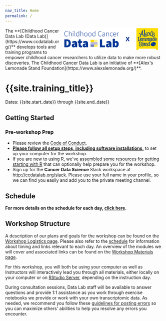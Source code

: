 ```yaml
---
nav_title: Home
permalink: /
---
```



<img style = "padding: 0px 15px; float: right;" img src = "workshop/screenshots/CCDL_2021_Logo-x-ALSF_RGB.png" width = "300">
The **[Childhood Cancer Data Lab (Data Lab)](https://www.ccdatalab.org/)** develops tools and training programs to empower childhood cancer researchers to utilize  data to make more robust discoveries.
The Childhood Cancer Data Lab is an initiative of **[Alex's Lemonade Stand Foundation](https://www.alexslemonade.org/)**.

# {{site.training_title}}

Dates: {{site.start_date}} through {{site.end_date}}

## Getting Started


### Pre-workshop Prep

* Please review the [Code of Conduct](../code-of-conduct.md).
* **[Please follow all setup steps, including software installations,](./combined-setup.md)** to set up your computer for the workshop.
* If you are new to using R, we've [assembled some resources for getting starting with R](../additional-resources/R-resources.md#pre-workshop-prep-for-r-programming) that can optionally help prepare you for the workshop.
* Sign up for the **Cancer Data Science** Slack workspace at <http://ccdatalab.org/slack>. Please use your full name in your profile, so we can find you easily and add you to the private meeting channel.

## Schedule

<!-- Introduce general schedule here -->

**For more details on the schedule for each day, [click here](SCHEDULE.md).**

## Workshop Structure

A description of our plans and goals for the workshop can be found on the [Workshop Logistics page](workshop-logistics.md). Please also refer to the [schedule](SCHEDULE.md) for information about timing and links relevant to each day.
An overview of the modules we will cover and associated links can be found on the [Workshop Materials page](workshop-materials.md).

For this workshop, you will both be using your computer as well as
Instructors will interactively lead you through all materials, either locally on your computer or on [RStudio Server](../software-setup/rstudio-login.md), depending on the instruction day.

During consultation sessions, Data Lab staff will be available to answer questions and provide 1:1 assistance as you work through exercise notebooks we provide or work with your own transcriptomic data.
As needed, we recommend you follow these [guidelines for posting errors](posting-errors-guidelines.md) so you can maximize others' abilities to help you resolve any errors you encounter.
